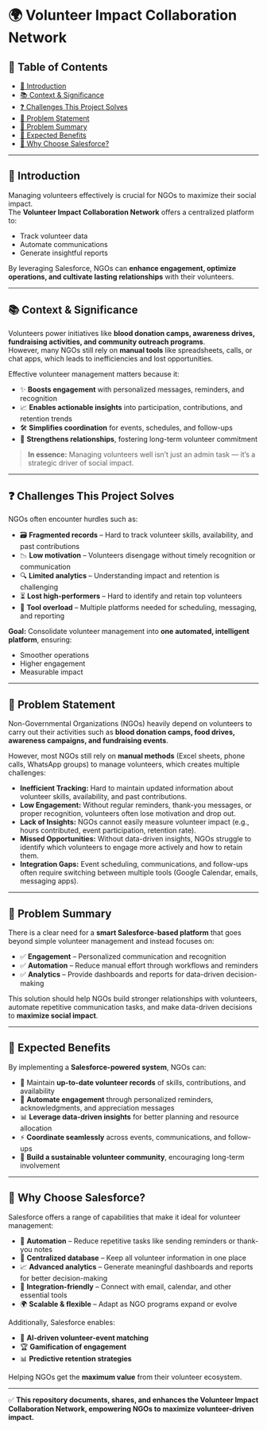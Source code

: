 # 🌍 Volunteer Impact Collaboration Network

## 📑 Table of Contents
- [🔎 Introduction](#-introduction)
- [📚 Context & Significance](#-context--significance)
- [❓ Challenges This Project Solves](#-challenges-this-project-solves)
- [📌 Problem Statement](#-problem-statement)
- [🎯 Problem Summary](#-problem-summary)
- [🌟 Expected Benefits](#-expected-benefits)
- [🚀 Why Choose Salesforce?](#-why-choose-salesforce)

---

## 🔎 Introduction

Managing volunteers effectively is crucial for NGOs to maximize their social impact.  
The **Volunteer Impact Collaboration Network** offers a centralized platform to:

- Track volunteer data  
- Automate communications  
- Generate insightful reports  

By leveraging Salesforce, NGOs can **enhance engagement, optimize operations, and cultivate lasting relationships** with their volunteers.

---

## 📚 Context & Significance

Volunteers power initiatives like **blood donation camps, awareness drives, fundraising activities, and community outreach programs**.  
However, many NGOs still rely on **manual tools** like spreadsheets, calls, or chat apps, which leads to inefficiencies and lost opportunities.

Effective volunteer management matters because it:

- ✨ **Boosts engagement** with personalized messages, reminders, and recognition  
- 📈 **Enables actionable insights** into participation, contributions, and retention trends  
- 🛠 **Simplifies coordination** for events, schedules, and follow-ups  
- 🤝 **Strengthens relationships**, fostering long-term volunteer commitment  

> **In essence:** Managing volunteers well isn’t just an admin task — it’s a strategic driver of social impact.

---

## ❓ Challenges This Project Solves

NGOs often encounter hurdles such as:

- 🗃 **Fragmented records** – Hard to track volunteer skills, availability, and past contributions  
- 📉 **Low motivation** – Volunteers disengage without timely recognition or communication  
- 🔍 **Limited analytics** – Understanding impact and retention is challenging  
- ⏳ **Lost high-performers** – Hard to identify and retain top volunteers  
- 🔗 **Tool overload** – Multiple platforms needed for scheduling, messaging, and reporting  

**Goal:** Consolidate volunteer management into **one automated, intelligent platform**, ensuring:

- Smoother operations  
- Higher engagement  
- Measurable impact  

---

## 📌 Problem Statement

Non-Governmental Organizations (NGOs) heavily depend on volunteers to carry out their activities such as **blood donation camps, food drives, awareness campaigns, and fundraising events**.  

However, most NGOs still rely on **manual methods** (Excel sheets, phone calls, WhatsApp groups) to manage volunteers, which creates multiple challenges:

- **Inefficient Tracking:** Hard to maintain updated information about volunteer skills, availability, and past contributions.  
- **Low Engagement:** Without regular reminders, thank-you messages, or proper recognition, volunteers often lose motivation and drop out.  
- **Lack of Insights:** NGOs cannot easily measure volunteer impact (e.g., hours contributed, event participation, retention rate).  
- **Missed Opportunities:** Without data-driven insights, NGOs struggle to identify which volunteers to engage more actively and how to retain them.  
- **Integration Gaps:** Event scheduling, communications, and follow-ups often require switching between multiple tools (Google Calendar, emails, messaging apps).  

---

## 🎯 Problem Summary

There is a clear need for a **smart Salesforce-based platform** that goes beyond simple volunteer management and instead focuses on:

- ✅ **Engagement** – Personalized communication and recognition  
- ✅ **Automation** – Reduce manual effort through workflows and reminders  
- ✅ **Analytics** – Provide dashboards and reports for data-driven decision-making  

This solution should help NGOs build stronger relationships with volunteers, automate repetitive communication tasks, and make data-driven decisions to **maximize social impact**.

---

## 🌟 Expected Benefits

By implementing a **Salesforce-powered system**, NGOs can:

- 📌 Maintain **up-to-date volunteer records** of skills, contributions, and availability  
- 💌 **Automate engagement** through personalized reminders, acknowledgments, and appreciation messages  
- 📊 **Leverage data-driven insights** for better planning and resource allocation  
- ⚡ **Coordinate seamlessly** across events, communications, and follow-ups  
- 🌱 **Build a sustainable volunteer community**, encouraging long-term involvement  

---

## 🚀 Why Choose Salesforce?

Salesforce offers a range of capabilities that make it ideal for volunteer management:

- 🤖 **Automation** – Reduce repetitive tasks like sending reminders or thank-you notes  
- 📂 **Centralized database** – Keep all volunteer information in one place  
- 📈 **Advanced analytics** – Generate meaningful dashboards and reports for better decision-making  
- 🔗 **Integration-friendly** – Connect with email, calendar, and other essential tools  
- 🌍 **Scalable & flexible** – Adapt as NGO programs expand or evolve  

Additionally, Salesforce enables:

- 🔮 **AI-driven volunteer-event matching**  
- 🏆 **Gamification of engagement**  
- 📊 **Predictive retention strategies**  

Helping NGOs get the **maximum value** from their volunteer ecosystem.

---

✅ **This repository documents, shares, and enhances the Volunteer Impact Collaboration Network, empowering NGOs to maximize volunteer-driven impact.**
